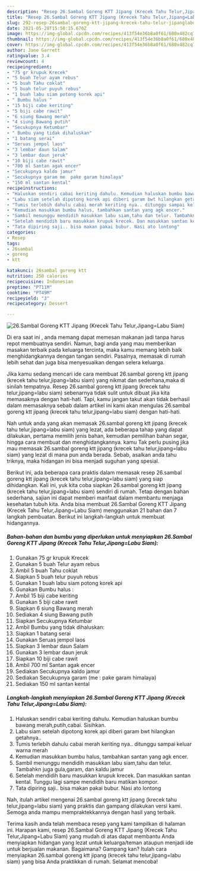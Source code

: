 ```yaml
---
description: "Resep 26.Sambal Goreng KTT Jipang (Krecek Tahu Telur,Jipang=Labu Siam) yang nikmat Untuk Jualan"
title: "Resep 26.Sambal Goreng KTT Jipang (Krecek Tahu Telur,Jipang=Labu Siam) yang nikmat Untuk Jualan"
slug: 292-resep-26sambal-goreng-ktt-jipang-krecek-tahu-telur-jipanglabu-siam-yang-nikmat-untuk-jualan
date: 2021-05-28T15:50:15.670Z
image: https://img-global.cpcdn.com/recipes/413f54e36b8a0f61/680x482cq70/26sambal-goreng-ktt-jipang-krecek-tahu-telurjipanglabu-siam-foto-resep-utama.jpg
thumbnail: https://img-global.cpcdn.com/recipes/413f54e36b8a0f61/680x482cq70/26sambal-goreng-ktt-jipang-krecek-tahu-telurjipanglabu-siam-foto-resep-utama.jpg
cover: https://img-global.cpcdn.com/recipes/413f54e36b8a0f61/680x482cq70/26sambal-goreng-ktt-jipang-krecek-tahu-telurjipanglabu-siam-foto-resep-utama.jpg
author: Jane Garrett
ratingvalue: 3.4
reviewcount: 4
recipeingredient:
- "75 gr krupuk Krecek"
- "5 buah Telur ayam rebus"
- "5 buah Tahu coklat"
- "5 buah telur puyuh rebus"
- "1 buah labu siam potong korek api"
- " Bumbu halus "
- "15 biji cabe keriting"
- "5 biji cabe rawit"
- "6 siung Bawang merah"
- "4 siung Bawang putih"
- "Secukupnya Ketumbar"
- " Bumbu yang tidak dihaluskan"
- "1 batang serai"
- "Seruas jempol laos"
- "3 lembar daun Salam"
- "3 lembar daun jeruk"
- "10 biji cabe rawit"
- "700 ml Santan agak encer"
- "Secukupnya kaldo jamur"
- "Secukupnya garam me  pake garam himalaya"
- "150 ml santan kental"
recipeinstructions:
- "Haluskan sendiri cabai keriting dahulu. Kemudian haluskan bumbu bawang merah,putih,cabai. Sisihkan."
- "Labu siam setelah dipotong korek api diberi garam bwt hilangkan getahnya.."
- "Tumis terlebih dahulu cabai merah keriting nya.. ditunggu sampai keluar warna merah"
- "Kemudian masukkan bumbu halus, tambahkan santan yang agk encer."
- "Sambil menunggu mendidih masukkan labu siam,tahu dan telur. Tambahkn juga gula,garam, dan kaldu jamur"
- "Setelah mendidih baru masukkan krupuk krecek. Dan masukkan santan kental. Tunggu lagi sampe mendidih baru matikan kompor."
- "Tata dipiring saji.. bisa makan pakai bubur. Nasi ato lontong"
categories:
- Resep
tags:
- 26sambal
- goreng
- ktt

katakunci: 26sambal goreng ktt 
nutrition: 250 calories
recipecuisine: Indonesian
preptime: "PT11M"
cooktime: "PT49M"
recipeyield: "3"
recipecategory: Dessert

---
```



![26.Sambal Goreng KTT Jipang (Krecek Tahu Telur,Jipang=Labu Siam)](https://img-global.cpcdn.com/recipes/413f54e36b8a0f61/680x482cq70/26sambal-goreng-ktt-jipang-krecek-tahu-telurjipanglabu-siam-foto-resep-utama.jpg)

Di era  saat ini , anda memang dapat memesan makanan jadi tanpa harus repot membuatnya sendiri. Namun, bagi anda yang mau memberikan masakan terbaik pada keluarga tercinta, maka kamu memang lebih baik menghidangkannya dengan tangan sendiri. Pasalnya, memasak di rumah lebih sehat dan juga bisa menyesuaikan dengan selera keluarga.

Jika kamu sedang mencari ide cara membuat 26.sambal goreng ktt jipang (krecek tahu telur,jipang=labu siam) yang nikmat dan sederhana,maka di sinilah tempatnya. Resep 26.sambal goreng ktt jipang (krecek tahu telur,jipang=labu siam)  sebenarnya tidak sulit untuk dibuat jika kita memasaknya dengan hati-hati. Tapi, kamu jangan takut akan tidak berhasil dalam memasaknya 
sebab dalam artikel ini kami akan mengulas 26.sambal goreng ktt jipang (krecek tahu telur,jipang=labu siam) dengan hati-hati.  



Nah untuk anda yang akan memasak 26.sambal goreng ktt jipang (krecek tahu telur,jipang=labu siam) yang lezat, ada beberapa tahap yang dapat dilakukan, pertama memilih jenis bahan, kemudian pemilihan bahan segar, hingga cara membuat dan menghidangkannya. kamu Tak perlu pusing jika mau memasak 26.sambal goreng ktt jipang (krecek tahu telur,jipang=labu siam) yang lezat di mana pun anda berada. Sebab, asalkan anda  tahu triknya, maka hidangan ini bisa menjadi suguhan yang spesial.

Berikut ini, ada beberapa cara praktis  dalam memasak resep 26.sambal goreng ktt jipang (krecek tahu telur,jipang=labu siam) yang siap dihidangkan. Kali ini, yuk kita coba siapkan 26.sambal goreng ktt jipang (krecek tahu telur,jipang=labu siam) sendiri di rumah. Tetap dengan bahan sederhana, sajian ini dapat memberi manfaat dalam membantu menjaga kesehatan tubuh kita. Anda bisa membuat 26.Sambal Goreng KTT Jipang (Krecek Tahu Telur,Jipang=Labu Siam) menggunakan 21 bahan dan 7 langkah pembuatan. Berikut ini langkah-langkah untuk membuat hidangannya.

<!--inarticleads1-->

##### Bahan-bahan dan bumbu yang diperlukan untuk menyiapkan 26.Sambal Goreng KTT Jipang (Krecek Tahu Telur,Jipang=Labu Siam):

1. Gunakan 75 gr krupuk Krecek
1. Gunakan 5 buah Telur ayam rebus
1. Ambil 5 buah Tahu coklat
1. Siapkan 5 buah telur puyuh rebus
1. Gunakan 1 buah labu siam potong korek api
1. Gunakan  Bumbu halus :
1. Ambil 15 biji cabe keriting
1. Gunakan 5 biji cabe rawit
1. Siapkan 6 siung Bawang merah
1. Sediakan 4 siung Bawang putih
1. Siapkan Secukupnya Ketumbar
1. Ambil  Bumbu yang tidak dihaluskan:
1. Siapkan 1 batang serai
1. Gunakan Seruas jempol laos
1. Siapkan 3 lembar daun Salam
1. Gunakan 3 lembar daun jeruk
1. Siapkan 10 biji cabe rawit
1. Ambil 700 ml Santan agak encer
1. Sediakan Secukupnya kaldo jamur
1. Sediakan Secukupnya garam (me : pake garam himalaya)
1. Sediakan 150 ml santan kental




<!--inarticleads2-->

##### Langkah-langkah menyiapkan 26.Sambal Goreng KTT Jipang (Krecek Tahu Telur,Jipang=Labu Siam):

1. Haluskan sendiri cabai keriting dahulu. Kemudian haluskan bumbu bawang merah,putih,cabai. Sisihkan.
1. Labu siam setelah dipotong korek api diberi garam bwt hilangkan getahnya..
1. Tumis terlebih dahulu cabai merah keriting nya.. ditunggu sampai keluar warna merah
1. Kemudian masukkan bumbu halus, tambahkan santan yang agk encer.
1. Sambil menunggu mendidih masukkan labu siam,tahu dan telur. Tambahkn juga gula,garam, dan kaldu jamur
1. Setelah mendidih baru masukkan krupuk krecek. Dan masukkan santan kental. Tunggu lagi sampe mendidih baru matikan kompor.
1. Tata dipiring saji.. bisa makan pakai bubur. Nasi ato lontong




Nah, itulah artikel mengenai  26.sambal goreng ktt jipang (krecek tahu telur,jipang=labu siam)  yang praktis dan gampang dilakukan versi kami. Semoga anda mampu mempraktekkannya dengan hasil yang terbaik. 

Terima kasih anda telah membaca resep yang kami tampilkan di halaman ini. Harapan kami, resep  26.Sambal Goreng KTT Jipang (Krecek Tahu Telur,Jipang=Labu Siam) yang mudah di atas dapat membantu Anda menyiapkan hidangan yang lezat untuk keluarga/teman ataupun menjadi ide untuk berjualan makanan. Bagaimana? Gampang kan? Itulah cara menyiapkan 26.sambal goreng ktt jipang (krecek tahu telur,jipang=labu siam) yang bisa Anda praktikkan di rumah. Selamat mencoba!

